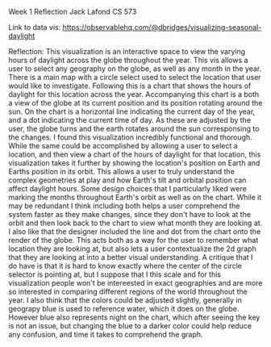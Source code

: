 Week 1 Reflection
Jack Lafond
CS 573

Link to data vis:
https://observablehq.com/@dbridges/visualizing-seasonal-daylight

Reflection:
This visualization is an interactive space to view the varying hours of daylight across the globe throughout the year. This vis allows a user to select any geography on the globe, as well as any month in the year. There is a main map with a circle select used to select the location that user would like to investigate. Following this is a chart that shows the hours of daylight for this location across the year. Accompanying this chart is a both a view of the globe at its current position and its position rotating around the sun. On the chart is a horizontal line indicating the current day of the year, and a dot indicating the current time of day. As these are adjusted by the user, the globe turns and the earth rotates around the sun corresponsing to the changes. 
I found this visualization incredibly functional and thorough. While the same could be accomplished by allowing a user to select a location, and then view a chart of the hours of daylight for that location, this visualization takes it further by showing the location's position on Earth and Earths position in its orbit. This allows a user to truly understand the complex geometries at play and how Earth's tilt and orbital position can affect daylight hours. Some design choices that I particularly liked were marking the months throughout Earth's orbit as well as on the chart. While it may be redundant I think including both helps a user comprehend the system faster as they make changes, since they don't have to look at the orbit and then look back to the chart to view what month they are looking at. I also like that the designer included the line and dot from the chart onto the render of the globe. This acts both as a way for the user to remember what location they are looking at, but also lets a user contextualize the 2d graph that they are looking at into a better visual understanding. A critique that I do have is that it is hard to know exactly where the center of the circle selector is pointing at, but I suppose that I this scale and for this visualization people won't be intereested in exact geographies and are more so interested in comparing different regions of the world throughout the year. I also think that the colors could be adjusted slightly, generally in geograpy blue is used to reference water, which it does on the globe. However blue also represents night on the chart, which after seeing the key is not an issue, but changing the blue to a darker color could help reduce any confusion, and time it takes to comprehend the graph. 
